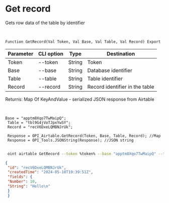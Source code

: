 ﻿---
sidebar_position: 2
---

# Get record
 Gets row data of the table by identifier


<br/>


`Function GetRecord(Val Token, Val Base, Val Table, Val Record) Export`

 | Parameter | CLI option | Type | Destination |
 |-|-|-|-|
 | Token | --token | String | Token |
 | Base | --base | String | Database identifier |
 | Table | --table | String | Table identifier |
 | Record | --record | String | Record identifier in the table |

 
 Returns: Map Of KeyAndValue - serialized JSON response from Airtable

<br/>




```bsl title="Code example"
Base = "apptm8Xqo7TwMaipQ";
 Table = "tbl9G4jVoTJpxYwSY";
 Record = "recV6DxeLQMBNJrUk";
 
 Response = OPI_Airtable.GetRecord(Token, Base, Table, Record); //Map
 Response = OPI_Tools.JSONString(Response); //JSON string
```
	


```sh title="CLI command example"
 
 oint airtable GetRecord --token %token% --base "apptm8Xqo7TwMaipQ" --table "tbl9G4jVoTJpxYwSY" --record "recV6DxeLQMBNJrUk"

```

```json title="Result"
{
 "id": "recV6DxeLQMBNJrUk",
 "createdTime": "2024-05-10T19:39:51Z",
 "fields": {
 "Number": 10,
 "String": "Hello\n"
 }
 }
```

